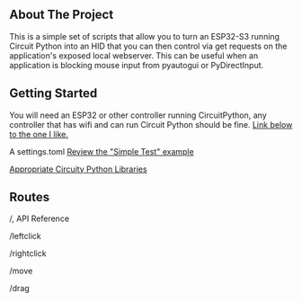 <!-- ABOUT THE PROJECT -->
## About The Project
This is a simple set of scripts that allow you to turn an ESP32-S3 running Circuit Python into an HID that you can then control via get requests on the application's exposed local webserver. This can be useful when an application is blocking mouse input from pyautogui or PyDirectInput.

<!-- GETTING STARTED -->
## Getting Started

You will need an ESP32 or other controller running CircuitPython, any controller that has wifi and can run Circuit Python should be fine. 
[Link below to the one I like.](https://www.adafruit.com/product/5691)

A settings.toml
[Review the "Simple Test" example](https://docs.circuitpython.org/projects/httpserver/en/latest/examples.html#url-parameters-and-wildcards)

[Appropriate Circuity Python Libraries](https://circuitpython.org/libraries)

## Routes

/, API Reference

/leftclick

/rightclick

/move

/drag